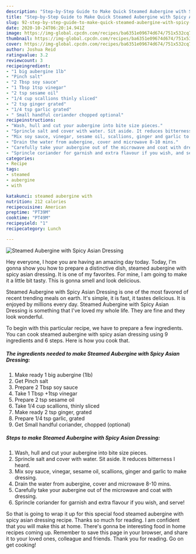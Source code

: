```yaml
---
description: "Step-by-Step Guide to Make Quick Steamed Aubergine with Spicy Asian Dressing"
title: "Step-by-Step Guide to Make Quick Steamed Aubergine with Spicy Asian Dressing"
slug: 92-step-by-step-guide-to-make-quick-steamed-aubergine-with-spicy-asian-dressing
date: 2020-10-24T06:20:14.941Z
image: https://img-global.cpcdn.com/recipes/ba6351e09674d674/751x532cq70/steamed-aubergine-with-spicy-asian-dressing-recipe-main-photo.jpg
thumbnail: https://img-global.cpcdn.com/recipes/ba6351e09674d674/751x532cq70/steamed-aubergine-with-spicy-asian-dressing-recipe-main-photo.jpg
cover: https://img-global.cpcdn.com/recipes/ba6351e09674d674/751x532cq70/steamed-aubergine-with-spicy-asian-dressing-recipe-main-photo.jpg
author: Joshua Reid
ratingvalue: 3.2
reviewcount: 3
recipeingredient:
- "1 big aubergine 1lb"
- "Pinch salt"
- "2 Tbsp soy sauce"
- "1 Tbsp 1tsp vinegar"
- "2 tsp sesame oil"
- "1/4 cup scallions thinly sliced"
- "2 tsp ginger grated"
- "1/4 tsp garlic grated"
- " Small handful coriander chopped optional"
recipeinstructions:
- "Wash, hull and cut your aubergine into bite size pieces."
- "Sprincle salt and cover with water. Sit aside. It reduces bitterness I heard."
- "Mix soy sauce, vinegar, sesame oil, scallions, ginger and garlic to make dressing."
- "Drain the water from aubergine, cover and microwave 8-10 mins."
- "Carefully take your aubergine out of the microwave and coat with dressing."
- "Sprincle coriander for garnish and extra flavour if you wish, and serve!"
categories:
- Recipe
tags:
- steamed
- aubergine
- with

katakunci: steamed aubergine with 
nutrition: 212 calories
recipecuisine: American
preptime: "PT39M"
cooktime: "PT49M"
recipeyield: "1"
recipecategory: Lunch

---
```



![Steamed Aubergine with Spicy Asian Dressing](https://img-global.cpcdn.com/recipes/ba6351e09674d674/751x532cq70/steamed-aubergine-with-spicy-asian-dressing-recipe-main-photo.jpg)

Hey everyone, I hope you are having an amazing day today. Today, I'm gonna show you how to prepare a distinctive dish, steamed aubergine with spicy asian dressing. It is one of my favorites. For mine, I am going to make it a little bit tasty. This is gonna smell and look delicious.



Steamed Aubergine with Spicy Asian Dressing is one of the most favored of recent trending meals on earth. It's simple, it is fast, it tastes delicious. It is enjoyed by millions every day. Steamed Aubergine with Spicy Asian Dressing is something that I've loved my whole life. They are fine and they look wonderful.


To begin with this particular recipe, we have to prepare a few ingredients. You can cook steamed aubergine with spicy asian dressing using 9 ingredients and 6 steps. Here is how you cook that.

<!--inarticleads1-->

##### The ingredients needed to make Steamed Aubergine with Spicy Asian Dressing:

1. Make ready 1 big aubergine (1lb)
1. Get Pinch salt
1. Prepare 2 Tbsp soy sauce
1. Take 1 Tbsp +1tsp vinegar
1. Prepare 2 tsp sesame oil
1. Take 1/4 cup scallions, thinly sliced
1. Make ready 2 tsp ginger, grated
1. Prepare 1/4 tsp garlic, grated
1. Get  Small handful coriander, chopped (optional)




<!--inarticleads2-->

##### Steps to make Steamed Aubergine with Spicy Asian Dressing:

1. Wash, hull and cut your aubergine into bite size pieces.
1. Sprincle salt and cover with water. Sit aside. It reduces bitterness I heard.
1. Mix soy sauce, vinegar, sesame oil, scallions, ginger and garlic to make dressing.
1. Drain the water from aubergine, cover and microwave 8-10 mins.
1. Carefully take your aubergine out of the microwave and coat with dressing.
1. Sprincle coriander for garnish and extra flavour if you wish, and serve!




So that is going to wrap it up for this special food steamed aubergine with spicy asian dressing recipe. Thanks so much for reading. I am confident that you will make this at home. There's gonna be interesting food in home recipes coming up. Remember to save this page in your browser, and share it to your loved ones, colleague and friends. Thank you for reading. Go on get cooking!
